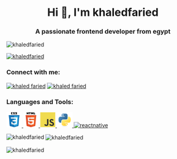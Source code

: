 <h1 align="center">Hi 👋, I'm khaledfaried</h1>
<h3 align="center">A passionate frontend developer from egypt </h3>

<p align="left"> <img src="https://komarev.com/ghpvc/?username=khaledfaried&label=Profile%20views&color=0e75b6&style=flat" alt="khaledfaried" /> </p>

<p align="left"> <a href="https://github.com/ryo-ma/github-profile-trophy"><img src="https://github-profile-trophy.vercel.app/?username=khaledfaried" alt="khaledfaried" /></a> </p>

<h3 align="left">Connect with me:</h3>
<p align="left">
<a href="https://dev.to/khaled faried" target="blank"><img align="center" src="https://raw.githubusercontent.com/rahuldkjain/github-profile-readme-generator/master/src/images/icons/Social/devto.svg" alt="khaled faried" height="30" width="40" /></a>
<a href="https://linkedin.com/in/khaled faried" target="blank"><img align="center" src="https://raw.githubusercontent.com/rahuldkjain/github-profile-readme-generator/master/src/images/icons/Social/linked-in-alt.svg" alt="khaled faried" height="30" width="40" /></a>
</p>

<h3 align="left">Languages and Tools:</h3>
<p align="left"> <a href="https://www.w3schools.com/css/" target="_blank" rel="noreferrer"> <img src="https://raw.githubusercontent.com/devicons/devicon/master/icons/css3/css3-original-wordmark.svg" alt="css3" width="40" height="40"/> </a> <a href="https://www.w3.org/html/" target="_blank" rel="noreferrer"> <img src="https://raw.githubusercontent.com/devicons/devicon/master/icons/html5/html5-original-wordmark.svg" alt="html5" width="40" height="40"/> </a> <a href="https://developer.mozilla.org/en-US/docs/Web/JavaScript" target="_blank" rel="noreferrer"> <img src="https://raw.githubusercontent.com/devicons/devicon/master/icons/javascript/javascript-original.svg" alt="javascript" width="40" height="40"/> </a> <a href="https://www.python.org" target="_blank" rel="noreferrer"> <img src="https://raw.githubusercontent.com/devicons/devicon/master/icons/python/python-original.svg" alt="python" width="40" height="40"/> </a> <a href="https://reactnative.dev/" target="_blank" rel="noreferrer"> <img src="https://reactnative.dev/img/header_logo.svg" alt="reactnative" width="40" height="40"/> </a> </p>

<p><img align="left" src="https://github-readme-stats.vercel.app/api/top-langs?username=khaledfaried&show_icons=true&locale=en&layout=compact" alt="khaledfaried" /></p>

<p>&nbsp;<img align="center" src="https://github-readme-stats.vercel.app/api?username=khaledfaried&show_icons=true&locale=en" alt="khaledfaried" /></p>

<p><img align="center" src="https://github-readme-streak-stats.herokuapp.com/?user=khaledfaried&" alt="khaledfaried" /></p>
